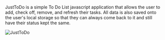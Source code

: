 JustToDo is a simple To Do List javascript application that allows the user to add, check off, remove, and refresh their tasks. All data is also saved onto the user's local storage so that they can always come back to it and still have their status kept the same.

![JustToDo](https://user-images.githubusercontent.com/43049757/86959446-750ca300-c123-11ea-971b-34a3c08c9195.PNG)
